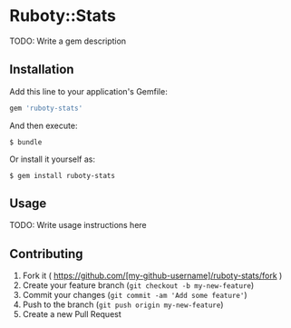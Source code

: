 # Ruboty::Stats

TODO: Write a gem description

## Installation

Add this line to your application's Gemfile:

```ruby
gem 'ruboty-stats'
```

And then execute:

    $ bundle

Or install it yourself as:

    $ gem install ruboty-stats

## Usage

TODO: Write usage instructions here

## Contributing

1. Fork it ( https://github.com/[my-github-username]/ruboty-stats/fork )
2. Create your feature branch (`git checkout -b my-new-feature`)
3. Commit your changes (`git commit -am 'Add some feature'`)
4. Push to the branch (`git push origin my-new-feature`)
5. Create a new Pull Request
